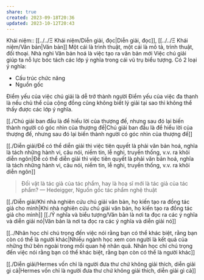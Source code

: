 ```yaml
---
share: true
created: 2023-09-18T20:36
updated: 2023-10-12T20:43
---
```

Khái niệm:: [[../../Ξ Khái niệm/Diễn giải, đọc|Diễn giải, đọc]], [[../../Ξ Khái niệm/Văn bản|Văn bản]]
Một cái là trình thuật, một cái là mô tả, trình thuật, đối thoại. Nhà nghi
Văn bản hoá là việc tạo ra văn bản mới
Việc chú giải giúp ta nỗ lực bóc tách các lớp ý nghĩa trong cái vũ trụ biểu tượng. Có 2 loại ý nghĩa:
- Cấu trúc chức năng
- Nguồn gốc

Điểm yếu của việc chú giải là dễ trở thành người 
Điểm yếu của việc đa thanh là nếu chủ thể của cộng đồng cũng không biết lý giải tại sao thì không thể thấy được các lớp ý nghĩa. 

[[./Chú giải ban đầu là để hiểu lời của thượng đế, nhưng sau đó lại biến thành người có góc nhìn của thượng đế|Chú giải ban đầu là để hiểu lời của thượng đế, nhưng sau đó lại biến thành người có góc nhìn của thượng đế]]

[[./Diễn giải/Để có thể diễn giải thì việc tiên quyết là phải văn bản hoá, nghĩa là tách những hành vi, câu nói, niềm tin, lễ nghi, truyền thống, v.v. ra khỏi diễn ngôn|Để có thể diễn giải thì việc tiên quyết là phải văn bản hoá, nghĩa là tách những hành vi, câu nói, niềm tin, lễ nghi, truyền thống, v.v. ra khỏi diễn ngôn]]

> Đối vật là tác giả của tác phẩm, hay là hoạ sĩ mới là tác giả của tác phẩm?
> — Hedeigger, Nguồn gốc tác phẩm nghệ thuật

[[./Diễn giải/Khi nhà nghiên cứu chú giải văn bản, họ kiến tạo ra đồng tác giả cho mình|Khi nhà nghiên cứu chú giải văn bản, họ kiến tạo ra đồng tác giả cho mình]]
[[./Ý nghĩa và biểu tượng/Văn bản là nơi ta đọc ra các ý nghĩa và diễn giải nó|Văn bản là nơi ta đọc ra các ý nghĩa và diễn giải nó]] 

[[../Nhân học chỉ chú trọng đến việc nói rằng bạn có thể khác biệt, rằng bạn còn có thể là người khác|Nhiều ngành học xem con người là kết quả của những thứ bên ngoài trong mối quan hệ nhân quả. Nhân học chỉ chú trọng đến việc nói rằng bạn có thể khác biệt, rằng bạn còn có thể là người khác]]

[[./Diễn giải/Hermes vốn chỉ là người đưa thư chứ không giải thích, diễn giải gì cả|Hermes vốn chỉ là người đưa thư chứ không giải thích, diễn giải gì cả]] 
